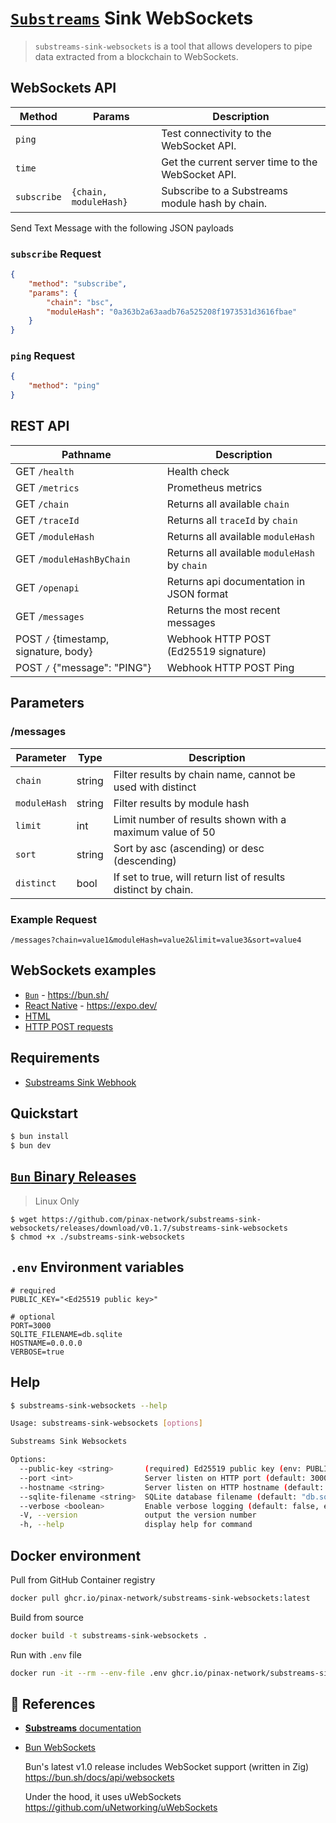 # [`Substreams`](https://substreams.streamingfast.io/) Sink WebSockets

> `substreams-sink-websockets` is a tool that allows developers to pipe data extracted from a blockchain to WebSockets.

## WebSockets API

| Method      | Params                | Description
|-------------|-----------------------| ----------------------|
| `ping`      |                       | Test connectivity to the WebSocket API.
| `time`      |                       | Get the current server time to the WebSocket API.
| `subscribe` | `{chain, moduleHash}` | Subscribe to a Substreams module hash by chain.

Send Text Message with the following JSON payloads

### `subscribe` Request

```json
{
    "method": "subscribe",
    "params": {
        "chain": "bsc",
        "moduleHash": "0a363b2a63aadb76a525208f1973531d3616fbae"
    }
}
```
### `ping` Request

```json
{
    "method": "ping"
}
```

## REST API

| Pathname                  | Description           |
|---------------------------|-----------------------|
| GET `/health`             | Health check
| GET `/metrics`            | Prometheus metrics
| GET `/chain`              | Returns all available `chain`
| GET `/traceId`            | Returns all `traceId` by `chain`
| GET `/moduleHash`         | Returns all available `moduleHash`
| GET `/moduleHashByChain`  | Returns all available `moduleHash` by `chain`
| GET `/openapi`            | Returns api documentation in JSON format
| GET `/messages`           | Returns the most recent messages
| POST `/` {timestamp, signature, body}   | Webhook HTTP POST (Ed25519 signature)
| POST `/` {"message": "PING"}            | Webhook HTTP POST Ping

## Parameters
### /messages
| Parameter       | Type   | Description                              |
|-----------------|--------|------------------------------------------|
| `chain`         | string | Filter results by chain name, cannot be used with distinct
| `moduleHash`    | string | Filter results by module hash
| `limit`         | int    | Limit number of results shown with a maximum value of 50
| `sort`          | string | Sort by asc (ascending) or desc (descending)
| `distinct`      | bool   | If set to true, will return list of results distinct by chain.

### Example Request
```
/messages?chain=value1&moduleHash=value2&limit=value3&sort=value4
```
## WebSockets examples

- [`Bun`](/examples/bun) - https://bun.sh/
- [React Native](/examples/react-native) - https://expo.dev/
- [HTML](/examples/html)
- [HTTP POST requests](/examples/post-http)

## Requirements

- [Substreams Sink Webhook](https://github.com/pinax-network/substreams-sink-webhook)

## Quickstart

```bash
$ bun install
$ bun dev
```

## [`Bun` Binary Releases](https://github.com/pinax-network/substreams-sink-websockets/releases)

> Linux Only

```
$ wget https://github.com/pinax-network/substreams-sink-websockets/releases/download/v0.1.7/substreams-sink-websockets
$ chmod +x ./substreams-sink-websockets
```

## `.env` Environment variables

```env
# required
PUBLIC_KEY="<Ed25519 public key>"

# optional
PORT=3000
SQLITE_FILENAME=db.sqlite
HOSTNAME=0.0.0.0
VERBOSE=true
```

## Help

```bash
$ substreams-sink-websockets --help

Usage: substreams-sink-websockets [options]

Substreams Sink Websockets

Options:
  --public-key <string>       (required) Ed25519 public key (env: PUBLIC_KEY)
  --port <int>                Server listen on HTTP port (default: 3000, env: PORT)
  --hostname <string>         Server listen on HTTP hostname (default: "0.0.0.0", env: HOSTNAME)
  --sqlite-filename <string>  SQLite database filename (default: "db.sqlite", env: SQLITE_FILENAME)
  --verbose <boolean>         Enable verbose logging (default: false, env: VERBOSE)
  -V, --version               output the version number
  -h, --help                  display help for command
```

## Docker environment

Pull from GitHub Container registry
```bash
docker pull ghcr.io/pinax-network/substreams-sink-websockets:latest
```

Build from source
```bash
docker build -t substreams-sink-websockets .
```

Run with `.env` file
```bash
docker run -it --rm --env-file .env ghcr.io/pinax-network/substreams-sink-websockets
```

## 📖 References

- [**Substreams** documentation](https://substreams.streamingfast.io/)
- [Bun WebSockets](https://bun.sh/docs/api/websockets)

  Bun's latest v1.0 release includes WebSocket support (written in Zig)
  https://bun.sh/docs/api/websockets

  Under the hood, it uses uWebSockets
  https://github.com/uNetworking/uWebSockets
